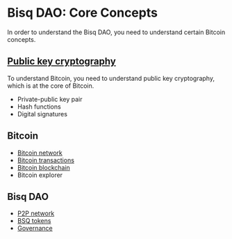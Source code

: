 # Bisq DAO: Core Concepts

In order to understand the Bisq DAO, you need to understand certain Bitcoin concepts. 

## [Public key cryptography](pkg.md)
To understand Bitcoin, you need to understand public key cryptography, which is at the core of Bitcoin.

- Private-public key pair
- Hash functions
- Digital signatures

## Bitcoin
- [Bitcoin network](btcnetwork.md)
- [Bitcoin transactions](bitcointx.md)
- [Bitcoin blockchain](bitcoinblockchain.md)
- Bitcoin explorer

## Bisq DAO
- [P2P network](bisqp2p.md)
- [BSQ tokens](bsqtokens.md)
- [Governance](governance.md)

